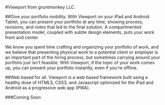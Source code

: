 #Viewport from gruntmonkey LLC.

##Give your portfolio mobility.
With Viewport on your iPad and Android Tablet, you can present your portfolio at any time, showing process, revisions, and notes that led to the final solution. A compartmented presentation model, coupled with subtle design elements, puts your work front and center.

We know you spent time crafting and organizing your portfolio of work, and we believe that presenting physical work to a potential client or employer is an important part of the hiring process, but sometimes carrying around your portfolio just isn't feasible. With Viewport, if the topic of your work comes up, you can present your portfolio instantly, even if you're offline.

##Web based for all.
Viewport is a web based framework built using a healthy dose of HTML5, CSS3, and Javascript optimized for the iPad and Android as a progressive web app (PWA).

###Coming Soon
